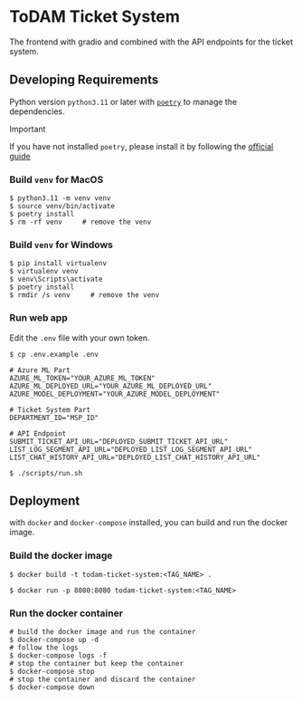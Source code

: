 # ToDAM Ticket System

The frontend with gradio and combined with the API endpoints for the ticket system.

## Developing Requirements

Python version `python3.11` or later with [`poetry`](https://python-poetry.org/) to manage the dependencies.

> [!IMPORTANT]
> If you have not installed `poetry`, please install it by following the [official guide](https://python-poetry.org/docs/#installation)


### Build `venv` for **MacOS**
```shell
$ python3.11 -m venv venv
$ source venv/bin/activate
$ poetry install
$ rm -rf venv     # remove the venv
```

### Build `venv` for **Windows**
```shell
$ pip install virtualenv
$ virtualenv venv
$ venv\Scripts\activate
$ poetry install
$ rmdir /s venv     # remove the venv
```

### Run web app

Edit the `.env` file with your own token.

```shell
$ cp .env.example .env
```

```shell
# Azure ML Part
AZURE_ML_TOKEN="YOUR_AZURE_ML_TOKEN"
AZURE_ML_DEPLOYED_URL="YOUR_AZURE_ML_DEPLOYED_URL"
AZURE_MODEL_DEPLOYMENT="YOUR_AZURE_MODEL_DEPLOYMENT"

# Ticket System Part
DEPARTMENT_ID="MSP_ID"

# API Endpoint
SUBMIT_TICKET_API_URL="DEPLOYED_SUBMIT_TICKET_API_URL"
LIST_LOG_SEGMENT_API_URL="DEPLOYED_LIST_LOG_SEGMENT_API_URL"
LIST_CHAT_HISTORY_API_URL="DEPLOYED_LIST_CHAT_HISTORY_API_URL"
```

```shell
$ ./scripts/run.sh
```

## Deployment

with `docker` and `docker-compose` installed, you can build and run the docker image.

### Build the docker image

```shell
$ docker build -t todam-ticket-system:<TAG_NAME> .

$ docker run -p 8080:8080 todam-ticket-system:<TAG_NAME>
```

### Run the docker container
```shell
# build the docker image and run the container
$ docker-compose up -d
# follow the logs
$ docker-compose logs -f
# stop the container but keep the container
$ docker-compose stop
# stop the container and discard the container
$ docker-compose down
```
